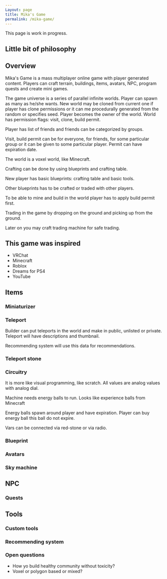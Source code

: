 ```yaml
---
Layout: page
title: Mika's Game
permalink: /mika-game/
---
```


This page is work in progress.

## Little bit of philosophy

## Overview

Mika's Game is a mass multiplayer online game with player generated content. Players can craft terrain, buildings, items, avatars, NPC, program quests and create mini games.

The game universe is a series of parallel infinite worlds. Player can spawn as many as he/she wants. New world may be cloned from current one if player has clone permissions or it can me procedurally generated from the random or specifies seed. Player becomes the owner of the world. World has permission flags: visit, clone, build permit.

Player has list of friends and friends can be categorized by groups.

Visit, build permit can be for everyone, for friends, for some particular group or it can be given to some particular player. Permit can have expiration date.

The world is a voxel world, like Minecraft.

Crafting can be done by using blueprints and crafting table.

New player has basic blueprints: crafting table and basic tools.

Other blueprints has to be crafted or traded with other  players.

To be able to mine and build in the world player has to apply build permit first.

Trading in the game by dropping on the ground and picking up from the ground.

Later on you may craft trading machine for safe trading.



## This game was inspired

- VRChat
- Minecraft
- Roblox
- Dreams for PS4
- YouTube

## Items

### Miniaturizer

### Teleport

Builder can put teleports in the world and make in public, unlisted or private. Teleport will have descriptions and thumbnail.

Recommending system will use this data for recommendations.

### Teleport stone

### Circuitry

It is more like visual programming, like scratch. All values are analog values with analog dial.

Machine needs energy balls to run. Looks like experience balls from Minecraft

Energy balls spawn around player and have expiration. Player can buy energy ball this ball do not expire.

Vars can be connected via red-stone or via radio.

### Blueprint

### Avatars

### Sky machine

## NPC

### Quests

## Tools

### Custom tools



### Recommending system

### Open questions

- How yo build healthy community without toxicity?
- Voxel or polygon based or mixed?







